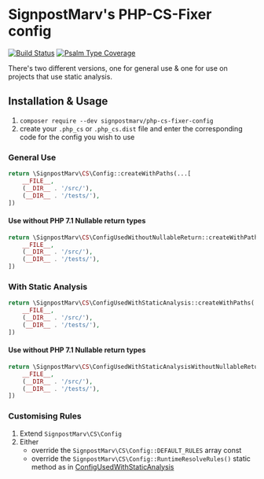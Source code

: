 # SignpostMarv's PHP-CS-Fixer config

[![Build Status](https://travis-ci.org/SignpostMarv/PHP-CS-Fixer-Config.svg?branch=master)](https://travis-ci.org/SignpostMarv/PHP-CS-Fixer-Config)
[![Psalm Type Coverage](https://shepherd.dev/github/SignpostMarv/PHP-CS-Fixer-Config/coverage.svg)](https://shepherd.dev/github/SignpostMarv/PHP-CS-Fixer-Config)

There's two different versions, one for general use & one for use on projects that use static analysis.

## Installation & Usage

1. `composer require --dev signpostmarv/php-cs-fixer-config`
1. create your `.php_cs` or `.php_cs.dist` file and enter the corresponding
	code for the config you wish to use

### General Use

```php
return \SignpostMarv\CS\Config::createWithPaths(...[
	__FILE__,
	(__DIR__ . '/src/'),
	(__DIR__ . '/tests/'),
])
```

#### Use without PHP 7.1 Nullable return types

```php
return \SignpostMarv\CS\ConfigUsedWithoutNullableReturn::createWithPaths(...[
	__FILE__,
	(__DIR__ . '/src/'),
	(__DIR__ . '/tests/'),
])
```

### With Static Analysis

```php
return \SignpostMarv\CS\ConfigUsedWithStaticAnalysis::createWithPaths(...[
	__FILE__,
	(__DIR__ . '/src/'),
	(__DIR__ . '/tests/'),
])
```

#### Use without PHP 7.1 Nullable return types

```php
return \SignpostMarv\CS\ConfigUsedWithStaticAnalysisWithoutNullableReturn::createWithPaths(...[
	__FILE__,
	(__DIR__ . '/src/'),
	(__DIR__ . '/tests/'),
])
```

### Customising Rules

1. Extend `SignpostMarv\CS\Config`
1. Either
	* override the `SignpostMarv\CS\Config::DEFAULT_RULES` array const
	* override the `SignpostMarv\CS\Config::RuntimeResolveRules()` static
		method as in [ConfigUsedWithStaticAnalysis](https://github.com/SignpostMarv/PHP-CS-Fixer-Config/blob/master/src/ConfigUsedWithStaticAnalysis.php)
